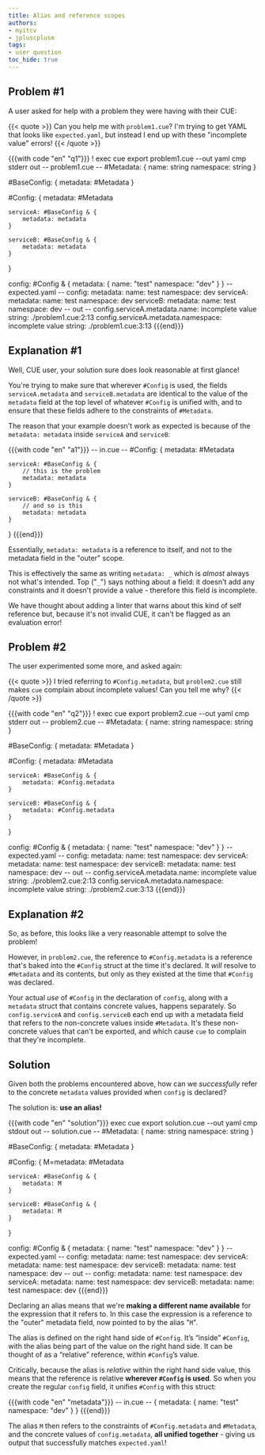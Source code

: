 ```yaml
---
title: Alias and reference scopes
authors:
- myitcv
- jpluscplusm
tags:
- user question
toc_hide: true
---
```


## Problem #1

A user asked for help with a problem they were having with their CUE:

{{< quote >}}
Can you help me with <code>problem1.cue</code>? I'm trying to get YAML that
looks like <code>expected.yaml</code>, but instead I end up with these
"incomplete value" errors!
{{< /quote >}}

<!--more-->

{{{with code "en" "q1"}}}
! exec cue export problem1.cue --out yaml
cmp stderr out
-- problem1.cue --
#Metadata: {
	name:      string
	namespace: string
}

#BaseConfig: {
	metadata: #Metadata
}

#Config: {
	metadata: #Metadata

	serviceA: #BaseConfig & {
		metadata: metadata
	}

	serviceB: #BaseConfig & {
		metadata: metadata
	}
}

config: #Config & {
	metadata: {
		name:      "test"
		namespace: "dev"
	}
}
-- expected.yaml --
config:
  metadata:
    name: test
    namespace: dev
  serviceA:
    metadata:
      name: test
      namespace: dev
  serviceB:
    metadata:
      name: test
      namespace: dev
-- out --
config.serviceA.metadata.name: incomplete value string:
    ./problem1.cue:2:13
config.serviceA.metadata.namespace: incomplete value string:
    ./problem1.cue:3:13
{{{end}}}

## Explanation #1

Well, CUE user, your solution sure does look reasonable at first glance!

You're trying to make sure that wherever `#Config` is used, the fields
`serviceA.metadata` and `serviceB.metadata` are identical to the value of the
`metadata` field at the top level of whatever `#Config` is unified with, and
to ensure that these fields adhere to the constraints of `#Metadata`.

The reason that your example doesn't work as expected is because of the
`metadata: metadata` inside `serviceA` and `serviceB`:

{{{with code "en" "a1"}}}
-- in.cue --
#Config: {
	metadata: #Metadata

	serviceA: #BaseConfig & {
		// this is the problem
		metadata: metadata
	}

	serviceB: #BaseConfig & {
		// and so is this
		metadata: metadata
	}
}
{{{end}}}

Essentially, `metadata: metadata` is a reference to itself, and not to the
metadata field in the "outer" scope.

This is effectively the same as writing ` metadata: _ ` which is *almost*
always not what's intended. Top ("`_`") says nothing about a field: it doesn't
add any constraints and it doesn't provide a value - therefore this field is
incomplete.

We have thought about adding a linter that warns about this kind of self
reference but, because it's not invalid CUE, it can't be flagged as an
evaluation error!

## Problem #2

The user experimented some more, and asked again:

{{< quote >}}
I tried referring to <code>#Config.metadata</code>, but
<code>problem2.cue</code> still makes <code>cue</code> complain about
incomplete values! Can you tell me why?
{{< /quote >}}

{{{with code "en" "q2"}}}
! exec cue export problem2.cue --out yaml
cmp stderr out
-- problem2.cue --
#Metadata: {
	name:      string
	namespace: string
}

#BaseConfig: {
	metadata: #Metadata
}

#Config: {
	metadata: #Metadata

	serviceA: #BaseConfig & {
		metadata: #Config.metadata
	}

	serviceB: #BaseConfig & {
		metadata: #Config.metadata
	}
}

config: #Config & {
	metadata: {
		name:      "test"
		namespace: "dev"
	}
}
-- expected.yaml --
config:
  metadata:
    name: test
    namespace: dev
  serviceA:
    metadata:
      name: test
      namespace: dev
  serviceB:
    metadata:
      name: test
      namespace: dev
-- out --
config.serviceA.metadata.name: incomplete value string:
    ./problem2.cue:2:13
config.serviceA.metadata.namespace: incomplete value string:
    ./problem2.cue:3:13
{{{end}}}

## Explanation #2

So, as before, this looks like a very reasonable attempt to solve the problem!

However, in `problem2.cue`, the reference to `#Config.metadata` is a reference
that's baked into the `#Config` struct at the time it's declared. It *will*
resolve to `#Metadata` and its contents, but only as they existed at the time
that `#Config` was declared.

Your actual *use* of `#Config` in the declaration of `config`, along with a
`metadata` struct that contains concrete values, happens separately. So
`config.serviceA` and `config.serviceB` each end up with a metadata field that
refers to the non-concrete values inside `#Metadata`. It's these non-concrete
values that can't be exported, and which cause `cue` to complain that they're
incomplete.

## Solution

Given both the problems encountered above, how can we *successfully* refer to
the concrete `metadata` values provided when `config` is declared?

The solution is: **use an alias!**

{{{with code "en" "solution"}}}
exec cue export solution.cue --out yaml
cmp stdout out
-- solution.cue --
#Metadata: {
	name:      string
	namespace: string
}

#BaseConfig: {
	metadata: #Metadata
}

#Config: {
	M=metadata: #Metadata

	serviceA: #BaseConfig & {
		metadata: M
	}

	serviceB: #BaseConfig & {
		metadata: M
	}
}

config: #Config & {
	metadata: {
		name:      "test"
		namespace: "dev"
	}
}
-- expected.yaml --
config:
  metadata:
    name: test
    namespace: dev
  serviceA:
    metadata:
      name: test
      namespace: dev
  serviceB:
    metadata:
      name: test
      namespace: dev
-- out --
config:
  metadata:
    name: test
    namespace: dev
  serviceA:
    metadata:
      name: test
      namespace: dev
  serviceB:
    metadata:
      name: test
      namespace: dev
{{{end}}}

Declaring an alias means that we're **making a different name available** for
the expression that it refers to. In this case the expression is a reference to
the "outer" metadata field, now pointed to by the alias "`M`".

The alias is defined on the right hand side of `#Config`. It’s “inside” `#Config`,
with the alias being part of the value on the right hand side. It can be
thought of as a “relative” reference, within `#Config`’s value.

Critically, because the alias is *relative* within the right hand side value,
this means that the reference is relative **wherever `#Config` is used**. So
when you create the regular `config` field, it unifies `#Config` with this
struct:

{{{with code "en" "metadata"}}}
-- in.cue --
{
	metadata: {
		name:      "test"
		namespace: "dev"
	}
}
{{{end}}}

The alias `M` then refers to the constraints of `#Config.metadata` and
`#Metadata`, and the concrete values of `config.metadata`, **all unified
together** - giving us output that successfully matches `expected.yaml`!
